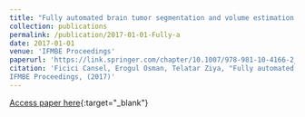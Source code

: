 ```yaml
---
title: "Fully automated brain tumor segmentation and volume estimation based on symmetry analysis in MR images"
collection: publications
permalink: /publication/2017-01-01-Fully-a
date: 2017-01-01
venue: 'IFMBE Proceedings'
paperurl: 'https://link.springer.com/chapter/10.1007/978-981-10-4166-2_9'
citation: 'Ficici Cansel, Erogul Osman, Telatar Ziya, "Fully automated brain tumor segmentation and volume estimation based on symmetry analysis in MR images"
IFMBE Proceedings, (2017)'
---
```

[Access paper here](https://link.springer.com/chapter/10.1007/978-981-10-4166-2_9){:target="_blank"}
